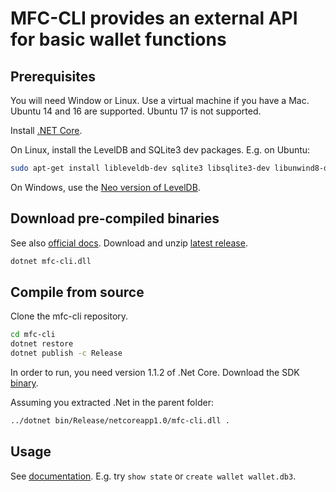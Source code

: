 # MFC-CLI provides an external API for basic wallet functions

## Prerequisites

You will need Window or Linux. Use a virtual machine if you have a Mac. Ubuntu 14 and 16 are supported. Ubuntu 17 is not supported.

Install [.NET Core](https://www.microsoft.com/net/download/core).

On Linux, install the LevelDB and SQLite3 dev packages. E.g. on Ubuntu:

```sh
sudo apt-get install libleveldb-dev sqlite3 libsqlite3-dev libunwind8-dev

```

On Windows, use the [Neo version of LevelDB](https://github.com/neo-project/leveldb).

## Download pre-compiled binaries

See also [official docs](https://mfchain.com). Download and unzip [latest release](https://github.com/MFChain/mfc-cli/releases).

```sh
dotnet mfc-cli.dll
```

## Compile from source

Clone the mfc-cli repository.

```sh
cd mfc-cli
dotnet restore
dotnet publish -c Release
```
In order to run, you need version 1.1.2 of .Net Core. Download the SDK [binary](https://www.microsoft.com/net/download/linux).

Assuming you extracted .Net in the parent folder:

```sh
../dotnet bin/Release/netcoreapp1.0/mfc-cli.dll .
```

## Usage

See [documentation](https://mfchain.com). E.g. try `show state` or `create wallet wallet.db3`.
